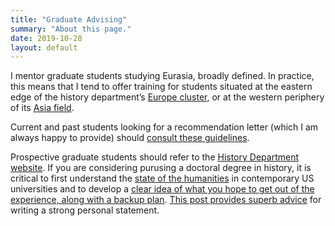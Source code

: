 ```yaml
---
title: "Graduate Advising"
summary: "About this page."
date: 2019-10-28
layout: default
---
```


I mentor graduate students studying Eurasia, broadly defined. In practice, this means that I tend to offer training for students situated at the eastern edge of the history department’s [Europe cluster][1], or at the western periphery of its [Asia field][2]. 

Current and past students looking for a recommendation letter (which I am always happy to provide) should [consult these guidelines][4].

Prospective graduate students should refer to the [History Department website][3]. If you are considering purusing a doctoral degree in history, it is critical to first understand the [state of the humanities](https://www.theatlantic.com/ideas/archive/2018/08/the-humanities-face-a-crisisof-confidence/567565/) in contemporary US universities and to develop a [clear idea of what you hope to get out of the experience, along with a backup plan](https://hcommons.org/deposits/objects/hc:30062/datastreams/CONTENT/content). [This post provides superb advice](https://chrisblattman.com/2022/01/11/phd-applicants-writing-your-statement-of-purpose/) for writing a strong personal statement.





[1]:	http://www.history.pitt.edu/regional/european-history
[2]:	http://www.history.pitt.edu/regional/asia
[3]:	http://www.history.pitt.edu/graduate/admission-financial-aid
[4]:	http://jamespickett.info/rec_letter_questionnaire